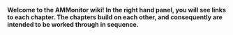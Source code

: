 **Welcome to the AMMonitor wiki!  In the right hand panel, you will see links to each chapter.  The chapters build on each other, and consequently are intended to be worked through in sequence.**